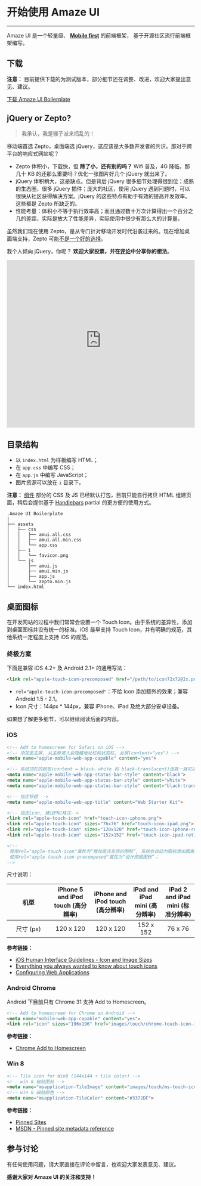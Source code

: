 # 开始使用 Amaze UI

---


Amaze UI 是一个轻量级、 [**Mobile first**](http://cbrac.co/113eY5h) 的前端框架，
基于开源社区流行前端框架编写。


## 下载

__注意：__ 目前提供下载的为测试版本，部分细节还在调整、改进，欢迎大家提出意见、建议。

<div class="am-g">
  <div class="col-md-6 col-md-centered">
    <a href="/download" class="am-btn am-btn-block am-btn-success am-btn-lg" onclick="window.ga && ga('send', 'pageview', '/download/AmazeUI.zip');
">下载 Amaze UI Boilerplate</a>
  </div>
</div>

## jQuery or Zepto?

> 我承认，我是猴子派来捣乱的！

移动端首选 Zepto，桌面端选 jQuery，这应该是大多数开发者的共识。那对于跨平台的响应式网站呢？

- Zepto 体积小，下载快，但 __除了小，还有别的吗？__ Wifi 普及，4G 降临，那几十 KB 的还那么重要吗？优化一张图片好几个 jQuery 就出来了。
- jQuery 体积稍大，这是缺点。但是背后 jQuery 很多细节处理得很到位；成熟的生态圈，很多 jQuery 插件；庞大的社区，使用 jQuery 遇到问题时，可以很快从社区获得解决方案。jQuery 的这些特点有助于有效的提高开发效率。这些都是 Zepto 所缺乏的。
- 性能考量：体积小不等于执行效率高；而且通过数十万次计算得出一个百分之几的差距，实际是放大了性能差异，实际使用中很少有那么大的计算量。

虽然我们现在使用 Zepto，是从专门针对移动开发时代沿袭过来的。现在增加桌面端支持，Zepto 可能[不是一个好的选择](http://zurb.com/article/1293/why-we-dropped-zepto)。

我个人倾向 jQuery，你呢？ __欢迎大家投票，并在[评论](#ds-thread)中分享你的想法__。

<iframe seamless="seamless" style="border: none; overflow: hidden;" height="450" width="100%" scrolling="no" src="http://assets-polarb-com.a.ssl.fastly.net/api/v4/publishers/hegfirose/embedded_polls/iframe?poll_id=192386"></iframe>

## 目录结构

- 以 `index.html` 为样板编写 HTML；
- 在 `app.css` 中编写 CSS；
- 在 `app.js` 中编写 JavaScript；
- 图片资源可以放在 `i` 目录下。

__注意：__ [组件](/widgets) 部分的 CSS 及 JS 已经默认打包，目前只能自行拷贝 HTML 组建页面，稍后会提供基于 [Handlebars](http://handlebarsjs.com/) partial 的更方便的使用方式。


```
.Amaze UI Boilerplate
|
├── assets
│   ├── css
│   │   ├── amui.all.css
│   │   ├── amui.all.min.css
│   │   └── app.css
│   ├── i
│   │   └── favicon.png
│   └── js
│       ├── amui.js
│       ├── amui.min.js
│       ├── app.js
│       └── zepto.min.js
└── index.html
```

## 桌面图标

在开发网站的过程中我们常常会设置一个 Touch Icon。由于系统的差异性，添加到桌面图标并没有统一的标准。iOS 最早支持 Touch Icon，并有明确的规范，其他系统一定程度上支持 iOS 的规范。

### 终极方案

下面是兼容 iOS 4.2+ 及 Android 2.1+ 的通用写法：

```html
<link rel="apple-touch-icon-precomposed" href="/path/to/icon72x72@2x.png">
```
- `rel="apple-touch-icon-precomposed"`：不给 Icon 添加额外的效果；兼容 Android 1.5 - 2.1。
- Icon 尺寸：144px * 144px，兼容 iPhone、iPad 及绝大部分安卓设备。

如果想了解更多细节，可以继续阅读后面的内容。

### iOS

```html
<!-- Add to homescreen for Safari on iOS -->
<!-- 添加至主屏, 从主屏进入会隐藏地址栏和状态栏, 全屏(content="yes") -->
<meta name="apple-mobile-web-app-capable" content="yes">

<!-- 系统顶栏的颜色(content = black、white 和 black-translucent)选其一就可以 -->
<meta name="apple-mobile-web-app-status-bar-style" content="black">
<meta name="apple-mobile-web-app-status-bar-style" content="white">
<meta name="apple-mobile-web-app-status-bar-style" content="black-translucent">

<!-- 指定标题 -->
<meta name="apple-mobile-web-app-title" content="Web Starter Kit">

<!-- 指定icon, 建议PNG格式-->
<link rel="apple-touch-icon" href="touch-icon-iphone.png">
<link rel="apple-touch-icon" sizes="76x76" href="touch-icon-ipad.png">
<link rel="apple-touch-icon" sizes="120x120" href="touch-icon-iphone-retina.png">
<link rel="apple-touch-icon" sizes="152x152" href="touch-icon-ipad-retina.png">

<!--
 使用rel="apple-touch-icon"属性为“增加高光光亮的图标”, 系统会自动为图标添加圆角及高光；
 使用rel="apple-touch-icon-precomposed"属性为“设计原图图标”；
-->
```
尺寸说明：

<table class="am-table am-table-bd am-table-striped" style="text-align: center;">
    <thead style="text-align: center;">
        <tr>
            <th style="width:100px; text-align: center">机型</th>
            <th>iPhone 5 and iPod touch (高分辨率)</th>
            <th>iPhone and iPod touch (高分辨率)</th>
            <th>iPad and iPad mini (高分辨率)</th>
            <th>iPad 2 and iPad mini (标准分辨率)</th>
        </tr>
    </thead>
    <tbody>
        <tr>
            <td>尺寸 (px)</td>
            <td>120 x 120</td>
            <td>120 x 120</td>
            <td>152 x 152</td>
            <td>76 x 76</td>
        </tr>
    </tbody>
</table>

__参考链接：__

- [iOS Human Interface Guidelines - Icon and Image Sizes
](https://developer.apple.com/library/ios/documentation/UserExperience/Conceptual/MobileHIG/IconMatrix.html)
- [Everything you always wanted to know about touch icons](http://mathiasbynens.be/notes/touch-icons)
- [Configuring Web Applications](https://developer.apple.com/library/ios/documentation/AppleApplications/Reference/SafariWebContent/ConfiguringWebApplications/ConfiguringWebApplications.html)

### Android Chrome

Android 下目前只有 Chrome 31 支持 Add to Homescreen。

```html
<!-- Add to homescreen for Chrome on Android -->
<meta name="mobile-web-app-capable" content="yes">
<link rel="icon" sizes="196x196" href="images/touch/chrome-touch-icon-196x196.png">
```

__参考链接：__

- [Chrome Add to Homescreen](https://developer.chrome.com/multidevice/android/installtohomescreen)

### Win 8

```html
<!-- Tile icon for Win8 (144x144 + tile color) -->
<!-- win 8 磁贴图标 -->
<meta name="msapplication-TileImage" content="images/touch/ms-touch-icon-144x144-precomposed.png">
<!-- win 8 磁贴颜色 -->
<meta name="msapplication-TileColor" content="#3372DF">
```

__参考链接：__

- [Pinned Sites][pinedsites]
- [MSDN - Pinned site metadata reference][msdn-pin]

[pinedsites]:http://msdn.microsoft.com/en-us/library/ie/hh772707(v=vs.85).aspx
[msdn-pin]:http://msdn.microsoft.com/zh-cn/library/ie/dn255024(v=vs.85).aspx

## 参与讨论

有任何使用问题，请大家直接在评论中留言，也欢迎大家发表意见、建议。

__感谢大家对 Amaze UI 的关注和支持！__
